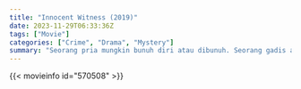 ```yaml
---
title: "Innocent Witness (2019)"
date: 2023-11-29T06:33:36Z
tags: ["Movie"]
categories: ["Crime", "Drama", "Mystery"]
summary: "Seorang pria mungkin bunuh diri atau dibunuh. Seorang gadis autis adalah satu-satunya saksi."
---
```


<mux-player stream-type="on-demand"
src="https://kp3d-my.sharepoint.com/personal/ryoo_kp3d_onmicrosoft_com/_layouts/15/download.aspx?share=EQktb5DYiAZHtSS1Vm8r1BYBDUG_4YIoP8Kxk5mfNkTkBQ" prefer-playback="mse" controls>

</mux-player>


{{< movieinfo id="570508" >}}

<script src="https://cdn.jsdelivr.net/npm/@mux/mux-player"></script>

 <script type="application/ld+json ">
{
"@context": "https://schema.org/",
"@type": "VideoObject",
"name": "Innocent Witness",
"contentUrl": "https://stream.mux.com/00BlLhixMOf1lJr00HV01pXvorCBJsn01VLrd42XFjmiQcM.m3u8",
"thumbnailUrl": "https://www.themoviedb.org/t/p/original/wCCWjVtYDh8xGlOtMqYvlTHg68N.jpg?width=314&fit_mode=preserve&time=25",
"uploadDate": "2023-11-29T06:33:36Z",
}

</script>
